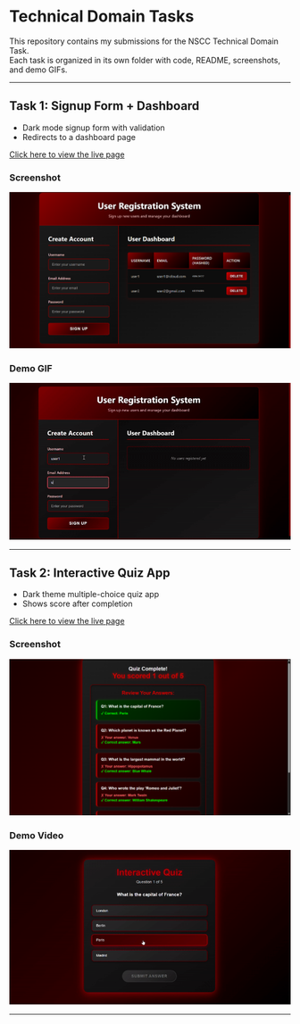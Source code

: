 # Technical Domain Tasks

This repository contains my submissions for the NSCC Technical Domain Task.  
Each task is organized in its own folder with code, README, screenshots, and demo GIFs.  

---

## Task 1: Signup Form + Dashboard
- Dark mode signup form with validation  
- Redirects to a dashboard page  

 [Click here to view the live page](https://aditya-git-07.github.io/NSCC-TECHDOMAIN-TASK/task1/dark-signup-dashboard.html)

### Screenshot
![Screenshot](task1/screenshot1.png)

### Demo GIF
![Demo](task1/user_reg_demo.gif)

---

## Task 2: Interactive Quiz App
- Dark theme multiple-choice quiz app  
- Shows score after completion  

 [Click here to view the live page](https://aditya-git-07.github.io/NSCC-TECHDOMAIN-TASK/task2/dark-red-quiz-app.html)

 ### Screenshot
![Screenshot](task2/screenshot2.png)

### Demo Video
![Demo](task2/quiz_demo.gif)

---


